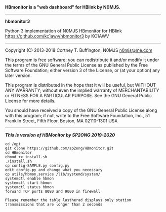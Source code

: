 

**HBmonitor is a "web dashboard" for HBlink by N0MJS.**

---

**hbmonitor3**

Python 3 implementation of N0MJS HBmonitor for HBlink https://github.com/kc1awv/hbmonitor3 by KC1AWV

---

Copyright (C) 2013-2018  Cortney T. Buffington, N0MJS <n0mjs@me.com>

This program is free software; you can redistribute it and/or modify it under the terms of the GNU General Public License as published by the Free Software Foundation; either version 3 of the License, or (at your option) any later version.

This program is distributed in the hope that it will be useful, but WITHOUT ANY WARRANTY; without even the implied warranty of MERCHANTABILITY or FITNESS FOR A PARTICULAR PURPOSE. See the GNU General Public License for more details.

You should have received a copy of the GNU General Public License along with this program; if not, write to the Free Software Foundation, Inc., 51 Franklin Street, Fifth Floor, Boston, MA 02110-1301  USA

---

***This is version of HBMonitor by SP2ONG 2019-2020***


    cd /opt
    git clone https://github.com/sp2ong/HBmonitor.git
    cd HBmonitor
    chmod +x install.sh
    ./install.sh
    cp config-SAMPLE.py config.py
    edit config.py and change what you necessary
    cp utils/hbmon.service /lib/systemd/system/
    systemctl enable hbmon
    systemctl start hbmon
    systemctl status hbmon
    forward TCP ports 8080 and 9000 in firewall
    
    Please remember the table lastherad displays only station transmissions that are longer than 2 seconds
    
